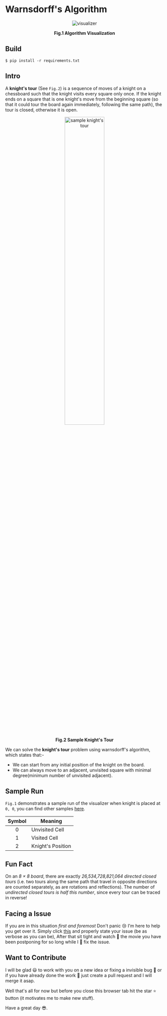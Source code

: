# Warnsdorff's Algorithm

<div align="center">
  <img src="./.github/visualizer.gif" alt="visualizer" />
  <p align="center">
    <strong>Fig.1 Algorithm Visualization</strong>
  </p>
</div>

## Build

```
$ pip install -r requirements.txt
```

## Intro

A **knight's tour** (See `Fig.2`) is a sequence of moves of a knight on a chessboard such that the knight visits every square only once. If the knight ends on a square that is one knight's move from the beginning square (so that it could tour the board again immediately, following the same path), the tour is closed, otherwise it is open.

<div align="center">
  <img src="./.github/knight-tour.gif" alt="sample knight's tour" width="50%" />
  <p align="center">
    <strong>Fig.2 Sample Knight's Tour</strong>
  </p>
</div>

We can solve the **knight's tour** problem using warnsdorff's algorithm, which states that:-

- We can start from any initial position of the knight on the board.
- We can always move to an adjacent, unvisited square with minimal degree(minimum number of unvisited adjacent).

## Sample Run

`Fig.1` demonstrates a sample run of the visualizer when knight is placed at `0, 0`, you can find other samples [here](https://github.com/yestab335/knights-tour/blob/main/SAMPLES.md).

| Symbol | Meaning           |
| :----: | ----------------- |
|   0    | Unvisited Cell    |
|   1    | Visited Cell      |
|   2    | Knight's Position |

## Fun Fact

On an _8 × 8 board_, there are exactly _26,534,728,821,064 directed closed tours_ (i.e. two tours along the same path that travel in opposite directions are counted separately, as are rotations and reflections). The number of _undirected closed tours is half this number_, since every tour can be traced in reverse!

## Facing a Issue

If you are in this situation _first and foremost_ Don't panic :cry: I'm here to help you get over it. Simply click [this](https://github.com/yestab335/knights-tour/issues) and properly state your issue (be as verbose as you can be), After that sit tight and watch :movie_camera: the movie you have been postponing for so long while I :construction_worker: fix the issue.

## Want to Contribute

I will be glad :smiley: to work with you on a new idea or fixing a invisible bug :bug: or if you have already done the work :hammer: just create a pull request and I will merge it asap.

Well that's all for now but before you close this browser tab hit the star :star: button (it motivates me to make new stuff).

Have a great day :sunglasses:.